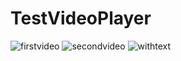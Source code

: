 ﻿# TestVideoPlayer
 ![firstvideo](https://user-images.githubusercontent.com/95710591/204088850-12d762e2-4015-40bd-a456-b3e955c90bd9.png)
![secondvideo](https://user-images.githubusercontent.com/95710591/204088856-b5b0f73c-b10d-434d-b870-cbdb7ca3f33b.png)
![withtext](https://user-images.githubusercontent.com/95710591/204088791-c5e04da0-fa02-4353-8edc-d834e8ada997.png)
